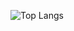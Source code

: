 ![Top Langs](https://github-readme-stats.vercel.app/api/top-langs/?username=NUVXD&layout=compact&theme=radical&hide_title=true&card_width=500)
